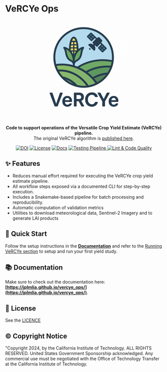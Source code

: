 # VeRCYe Ops

<p align="center">
  <img width="320" alt="VeRCYe logo" src="vercye_logo.png">
</p>
<p align="center">
  <b>Code to support operations of the Versatile Crop Yield Estimate (VeRCYe) pipeline.</b> <br>
  The original VeRCYe algorithm is <a href="https://doi.org/10.1007/s13593-024-00974-4">published here</a>.
</p>



<p align="center">
  <a href="https://doi.org/10.1007/s13593-024-00974-4"><img alt="DOI" src="https://img.shields.io/badge/DOI-10.1007/s13593--024--00974--4-blue"></a>
  <a href="LICENSE"><img alt="License" src="https://img.shields.io/badge/License-Apache_2.0-blue.svg"></a>
  <a href="https://jplmlia.github.io/vercye_ops/"><img alt="Docs" src="https://img.shields.io/badge/docs-online-blueviolet"></a>
  <a href="https://github.com/jplmlia/vercye_ops/actions/workflows/testing-pipeline.yml">
    <img alt="Testing Pipeline" src="https://github.com/jplmlia/vercye_ops/actions/workflows/testing-pipeline.yml/badge.svg">
  </a>
  <a href="https://github.com/jplmlia/vercye_ops/actions/workflows/lint-&-code-quality.yml">
    <img alt="Lint & Code Quality" src="https://github.com/jplmlia/vercye_ops/actions/workflows/lint-&-code-quality.yml/badge.svg">
  </a>
</p>


## ✨ Features

- Reduces manual effort required for executing the VeRCYe crop yield estimate pipeline.
- All workflow steps exposed via a documented CLI for step-by-step execution.
- Includes a Snakemake-based pipeline for batch processing and reproducibility.
- Automatic computation of validation metrics
- Utilities to download meteorological data, Sentinel-2 Imagery and to generate LAI products


## 🚀 Quick Start
Follow the setup instructions in the  **[Documentation](https://jplmlia.github.io/vercye_ops/)** and refer to the [Running VeRCYe section](https://jplmlia.github.io/vercye_ops/Vercye/running.md) to setup and run your first yield study.

## 📚 Documentation
Make sure to check out the documentation here: **[https://jplmlia.github.io/vercye_ops/](https://jplmlia.github.io/vercye_ops/)**.

## 📄 License
See the [LICENCE](LICENSE)

## © Copyright Notice
"Copyright 2024, by the California Institute of Technology. ALL RIGHTS RESERVED. United States Government Sponsorship acknowledged. Any commercial use must be negotiated with the Office of Technology Transfer at the California Institute of Technology.
